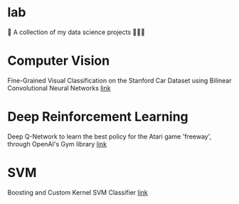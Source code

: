 # lab
🧬 A collection of my data science projects 👨🏽‍🔬


# Computer Vision
Fine-Grained Visual Classification on the Stanford Car Dataset using Bilinear Convolutional Neural Networks [link](https://github.com/darshan-hindocha/lab/blob/main/FGVC_on_the_stanford_car_dataset_using_BCNNs.ipynb)

# Deep Reinforcement Learning
Deep Q-Network to learn the best policy for the Atari game 'freeway', through OpenAI's Gym library [link](https://github.com/darshan-hindocha/lab/blob/main/deep_reinforcement_learning_on_atari.ipynb)

# SVM
Boosting and Custom Kernel SVM Classifier [link](https://github.com/darshan-hindocha/lab/blob/main/boosting_and_custom_kernel_SVM_classifier.ipynb)

